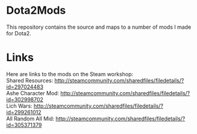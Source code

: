 # Dota2Mods
This repository contains the source and maps to a number of mods I made for Dota2. 
# Links
Here are links to the mods on the Steam workshop: <br>
Shared Resources: http://steamcommunity.com/sharedfiles/filedetails/?id=297024483<br>
Ashe Character Mod: http://steamcommunity.com/sharedfiles/filedetails/?id=302998702<br>
Lich Wars: http://steamcommunity.com/sharedfiles/filedetails/?id=299261012<br>
All Random All Mid: http://steamcommunity.com/sharedfiles/filedetails/?id=305371379
